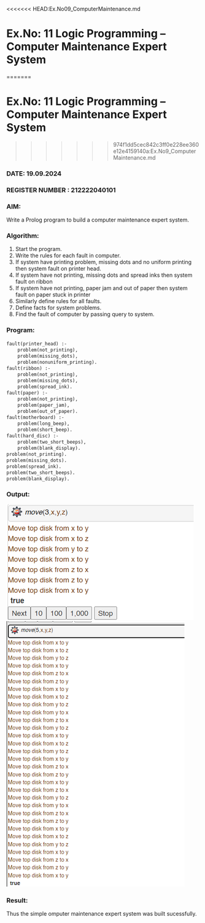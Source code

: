 <<<<<<< HEAD:Ex.No09_ComputerMaintenance.md
# Ex.No: 11  Logic Programming –  Computer Maintenance Expert System
=======
# Ex.No: 11 Logic Programming –  Computer Maintenance Expert System
>>>>>>> 974f1dd5cec842c3ff0e228ee360e12e4159140a:Ex.No9_ComputerMaintenance.md
### DATE: 19.09.2024                                                               
### REGISTER NUMBER : 212222040101
### AIM: 
Write a Prolog program to build a computer maintenance expert system.
###  Algorithm:
1. Start the program.
2. Write the rules for each fault in computer.
3. If system have printing problem, missing dots and no uniform printing then system fault on printer head.
4. If system have not printing, missing dots and spread inks then system fault on ribbon
5. If system have not printing, paper jam and out of paper then system fault on paper stuck in printer
6. Similarly define rules for all faults.
7. Define facts for system problems.
8. Find the fault of computer by passing query to system.
     
### Program:
```
fault(printer_head) :-
	problem(not_printing),
	problem(missing_dots),
	problem(nonuniform_printing).
fault(ribbon) :-
	problem(not_printing),
	problem(missing_dots),
	problem(spread_ink).
fault(paper) :-
	problem(not_printing),
	problem(paper_jam),
	problem(out_of_paper).
fault(motherboard) :-
	problem(long_beep),
	problem(short_beep).
fault(hard_disc) :-
	problem(two_short_beeps),
	problem(blank_display).
problem(not_printing).
problem(missing_dots).
problem(spread_ink).
problem(two_short_beeps).
problem(blank_display).

```
### Output:

![alt](./Output-Screenshots/ex-06-1.png)
![alt](./Output-Screenshots/ex-06-2.png)

### Result:
Thus the simple omputer maintenance expert system was built sucessfully.
